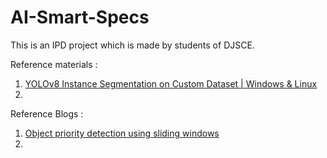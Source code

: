 # AI-Smart-Specs
This is an IPD project which is made by students of DJSCE.

Reference materials : 
1) [YOLOv8 Instance Segmentation on Custom Dataset | Windows & Linux](https://youtu.be/DMRlOWfRBKU)
2) 


Reference Blogs :
1) [Object priority detection using sliding windows](https://towardsdatascience.com/detecting-vehicles-using-machine-learning-and-computer-vision-e319ee149e10)
2) 

